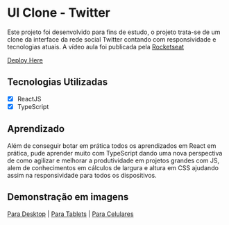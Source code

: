 # UI Clone - Twitter

Este projeto foi desenvolvido para fins de estudo, o projeto trata-se de um clone da interface da rede social Twitter contando com responsividade e tecnologias atuais. A vídeo aula foi publicada pela [Rocketseat](https://www.youtube.com/watch?v=K-8z_4xvT3o)

[Deploy Here](https://bit.ly/twitter-clone-react)

## Tecnologias Utilizadas

- [X] ReactJS
- [X] TypeScript

## Aprendizado

Além de conseguir botar em prática todos os aprendizados em React em prática, pude aprender muito com TypeScript dando uma nova perspectiva de como agilizar e melhorar a produtividade em projetos grandes com JS, alem de conhecimentos em cálculos de largura e altura em CSS ajudando assim na responsividade para todos os dispositivos.

## Demonstração em imagens

[Para Desktop](https://prnt.sc/tp0y36) |
[Para Tablets](https://prnt.sc/tp0ygo) |
[Para Celulares](https://prnt.sc/tp0z9r)
